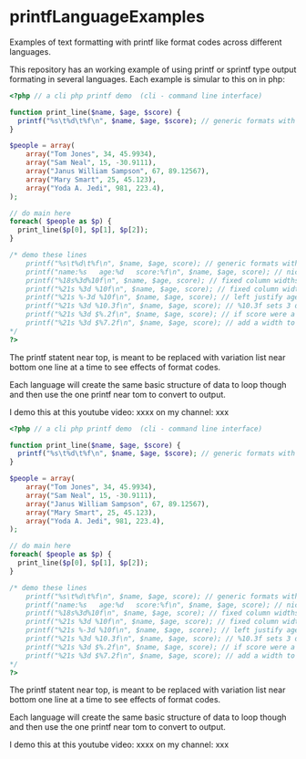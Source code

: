 # printfLanguageExamples
Examples of text formatting with printf like format codes across different languages.

This repository has an working example of using printf or sprintf type output formating in several languages. Each example is simular to this on in php:

```php
<?php // a cli php printf demo  (cli - command line interface)

function print_line($name, $age, $score) {
  printf("%s\t%d\t%f\n", $name, $age, $score); // generic formats with no specs
}

$people = array(
    array("Tom Jones", 34, 45.9934),
    array("Sam Neal", 15, -30.9111),
    array("Janus William Sampson", 67, 89.12567),
    array("Mary Smart", 25, 45.123),
    array("Yoda A. Jedi", 981, 223.4),  
);

// do main here
foreach( $people as $p) {
  print_line($p[0], $p[1], $p[2]);
}

/* demo these lines
    printf("%s\t%d\t%f\n", $name, $age, score); // generic formats with no specs
    printf("name:%s   age:%d   score:%f\n", $name, $age, score); // nice for debugging
    printf("%18s%3d%10f\n", $name, $age, score); // fixed column widths
    printf("%21s %3d %10f\n", $name, $age, score); // fixed column widths, added spaces
    printf("%21s %-3d %10f\n", $name, $age, score); // left justify age with - 
    printf("%21s %3d %10.3f\n", $name, $age, score); // %10.3f sets 3 decimal places for score
    printf("%21s %3d $%.2f\n", $name, $age, score); // if score were a dollar amount, remove width
    printf("%21s %3d $%7.2f\n", $name, $age, score); // add a width to line up decimals
*/
?>
```
The printf statent near top, is meant to be replaced with variation list near bottom one line at a time to see effects of format codes.

Each language will create the same basic structure of data to loop though and then use the one printf near tom to convert to output.

I demo this at this youtube video:  xxxx
on my channel: xxx
```php
<?php // a cli php printf demo  (cli - command line interface)

function print_line($name, $age, $score) {
  printf("%s\t%d\t%f\n", $name, $age, $score); // generic formats with no specs
}

$people = array(
    array("Tom Jones", 34, 45.9934),
    array("Sam Neal", 15, -30.9111),
    array("Janus William Sampson", 67, 89.12567),
    array("Mary Smart", 25, 45.123),
    array("Yoda A. Jedi", 981, 223.4),  
);

// do main here
foreach( $people as $p) {
  print_line($p[0], $p[1], $p[2]);
}

/* demo these lines
    printf("%s\t%d\t%f\n", $name, $age, score); // generic formats with no specs
    printf("name:%s   age:%d   score:%f\n", $name, $age, score); // nice for debugging
    printf("%18s%3d%10f\n", $name, $age, score); // fixed column widths
    printf("%21s %3d %10f\n", $name, $age, score); // fixed column widths, added spaces
    printf("%21s %-3d %10f\n", $name, $age, score); // left justify age with - 
    printf("%21s %3d %10.3f\n", $name, $age, score); // %10.3f sets 3 decimal places for score
    printf("%21s %3d $%.2f\n", $name, $age, score); // if score were a dollar amount, remove width
    printf("%21s %3d $%7.2f\n", $name, $age, score); // add a width to line up decimals
*/
?>
```
The printf statent near top, is meant to be replaced with variation list near bottom one line at a time to see effects of format codes.

Each language will create the same basic structure of data to loop though and then use the one printf near tom to convert to output.

I demo this at this youtube video:  xxxx
on my channel: xxx
